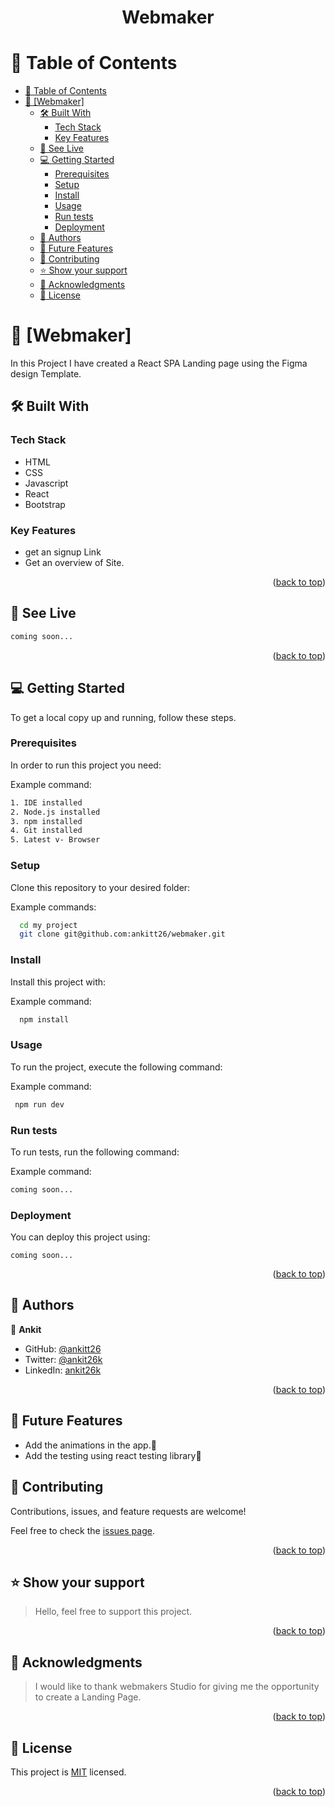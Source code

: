 
<a name="readme-top"></a>

<div align="center"> <h1> Webmaker</h1>
</div>

# 📗 Table of Contents

- [📗 Table of Contents](#-table-of-contents)
- [📖 \[Webmaker\] ](#-webmaker-)
  - [🛠️ Built With ](#️-built-with-)
    - [Tech Stack ](#tech-stack-)
    - [Key Features ](#key-features-)
  - [🚀 See Live  ](#-see-live--)
  - [💻 Getting Started ](#-getting-started-)
    - [Prerequisites](#prerequisites)
    - [Setup](#setup)
    - [Install](#install)
    - [Usage](#usage)
    - [Run tests](#run-tests)
    - [Deployment](#deployment)
  - [👥 Authors ](#-authors-)
  - [🔭 Future Features](#-future-features)
  - [🤝 Contributing ](#-contributing-)
  - [⭐ Show your support ](#-show-your-support-)
  - [🙏 Acknowledgments ](#-acknowledgments-)
  - [📝 License ](#-license-)

<!-- PROJECT DESCRIPTION -->

# 📖 [Webmaker] <a name="about-project"></a>


In this Project I have created a React SPA Landing page using the Figma design Template.

## 🛠️ Built With <a name="built-with"></a>



### Tech Stack <a name="tech-stack"></a>

- HTML
- CSS 
- Javascript
- React
- Bootstrap

<!-- Features -->

### Key Features <a name="key-features"></a>

- get an signup Link
- Get an overview of Site.

<p align="right">(<a href="#readme-top">back to top</a>)</p>

<!-- LIVE DEMO -->

## 🚀 See Live  <a name="live-demo"></a>

```sh
coming soon...
```
<!-- > [ 💨 Landing page ](#) -->

<p align="right">(<a href="#readme-top">back to top</a>)</p>

<!-- GETTING STARTED -->

## 💻 Getting Started <a name="getting-started"></a>



To get a local copy up and running, follow these steps.

### Prerequisites

In order to run this project you need:


Example command:

```sh
1. IDE installed
2. Node.js installed
3. npm installed
4. Git installed
5. Latest v- Browser
```
 

### Setup

Clone this repository to your desired folder:


Example commands:

```sh
  cd my project
  git clone git@github.com:ankitt26/webmaker.git

```


### Install

Install this project with:


Example command:

```sh
  npm install
```


### Usage

To run the project, execute the following command:


Example command:

```sh
 npm run dev
```


### Run tests

To run tests, run the following command:


Example command:

```sh
coming soon...
```


### Deployment

You can deploy this project using:
```
coming soon...
``` 
<!-- > ✅ deployed on render [ see live 🎉 ](#) -->


<p align="right">(<a href="#readme-top">back to top</a>)</p>


<!-- AUTHORS -->

## 👥 Authors <a name="authors"></a>

👤 **Ankit**

- GitHub: [@ankitt26](https://github.com/ankitt26)
- Twitter: [@ankit26k](https://twitter.com/ankit26k)
- LinkedIn: [ankit26k](https://www.linkedin.com/in/ankit26k/)


<p align="right">(<a href="#readme-top">back to top</a>)</p>


 ## 🔭 Future Features

- Add the animations in the app.🚀
- Add the testing using react testing library💯

<!-- CONTRIBUTING -->

## 🤝 Contributing <a name="contributing"></a>

Contributions, issues, and feature requests are welcome!

Feel free to check the [issues page](../../issues/).


<p align="right">(<a href="#readme-top">back to top</a>)</p>

<!-- SUPPORT -->

## ⭐ Show your support <a name="support"></a>

> Hello, feel free to support this project.

<p align="right">(<a href="#readme-top">back to top</a>)</p>

<!-- ACKNOWLEDGEMENTS -->

## 🙏 Acknowledgments <a name="acknowledgements"></a>

> I would like to thank webmakers Studio for giving me the opportunity to create a Landing Page.

<p align="right">(<a href="#readme-top">back to top</a>)</p>

<!-- LICENSE -->

## 📝 License <a name="license"></a>

This project is [MIT](./LICENSE) licensed.

<p align="right">(<a href="#readme-top">back to top</a>)</p>
